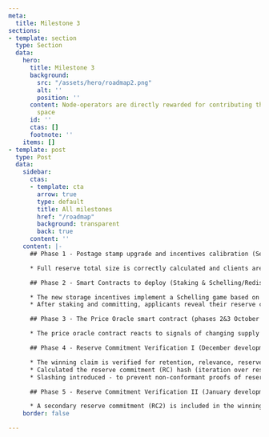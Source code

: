 ```yaml
---
meta:
  title: Milestone 3
sections:
- template: section
  type: Section
  data:
    hero:
      title: Milestone 3
      background:
        src: "/assets/hero/roadmap2.png"
        alt: ''
        position: ''
      content: Node-operators are directly rewarded for contributing their storage
        space
      id: ''
      ctas: []
      footnote: ''
    items: []
- template: post
  type: Post
  data:
    sidebar:
      ctas:
      - template: cta
        arrow: true
        type: default
        title: All milestones
        href: "/roadmap"
        background: transparent
        back: true
      content: ''
    content: |-
      ## Phase 1 - Postage stamp upgrade and incentives calibration (September 12th release)

      * Full reserve total size is correctly calculated and clients are able to consent on storage depth within neighbourhoods. This involves the update of the Postage Stamp smart contract so that we can release the value currently locked in the contract, paving the way for the rollout of the storage incentives roadmap.

      ## Phase 2 - Smart Contracts to deploy (Staking & Schelling/Redistribution) (phases 2&3 October release to incentivised testnet)

      * The new storage incentives implement a Schelling game based on reserve commitment. The storage incentives contract pays out the pot to a random neighbourhood choosing the winner node based on neighbourhood stake density. No slashing and no verification of claim.
      * After staking and committing, applicants reveal their reserve commitments and the truth is selected in proportion to stake density. Winner is selected in proportion to stake and paid the pot.

      ## Phase 3 - The Price Oracle smart contract (phases 2&3 October release to incentivised testnet)

      * The price oracle contract reacts to signals of changing supply and demand by setting the global price of storage (unit is chunk per block) accordingly.

      ## Phase 4 - Reserve Commitment Verification I (December development, release TBD)

      * The winning claim is verified for retention, relevance, reserve utilisation rate, verified correctness of reserve commitment, requiring segment inclusion proof of a deterministically random chunk in RC for valid claim (proof of retention), requires postage stamp (proof of relevance), verify PO(stamp, anchor) > reported depth, reserve size estimation is based on inclusion proofed sample density (proof of reserve size).
      * Calculated the reserve commitment (RC) hash (iteration over reserved chunks within storage depth and calculate a sample of n (128) chunks whose transformed data hash to the smallest integers).
      * Slashing introduced - to prevent non-conformant proofs of reserve by slashing stake

      ## Phase 5 - Reserve Commitment Verification II (January development, release TBD)

      * A secondary reserve commitment (RC2) is included in the winning claim and verified in the contract. RC2 is a similar 128-chunk sample of batch indexes to prevent content mining attack using valid stamps from self-owned batches
    border: false

---
```

